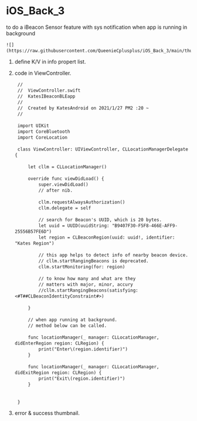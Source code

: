 # iOS_Back_3
to do a iBeacon Sensor feature with sys notification when app is running in background


    ![](https://raw.githubusercontent.com/QueenieCplusplus/iOS_Back_3/main/thumbnail.png)


1. define K/V in info propert list.


2. code in ViewController.


        //
        //  ViewController.swift
        //  KatesIBeaconBLEapp
        //
        //  Created by KatesAndroid on 2021/1/27 PM2 :20 ~
        //

        import UIKit
        import CoreBluetooth
        import CoreLocation

        class ViewController: UIViewController, CLLocationManagerDelegate {

            let cllm = CLLocationManager()

            override func viewDidLoad() {
                super.viewDidLoad()
                // after nib.

                cllm.requestAlwaysAuthorization()
                cllm.delegate = self

                // search for Beacon's UUID, which is 20 bytes.
                let uuid = UUID(uuidString: "B9407F30-F5F8-466E-AFF9-25556B57FE6D")
                let region = CLBeaconRegion(uuid: uuid!, identifier: "Kates Region")

                // this app helps to detect info of nearby beacon device.
                // cllm.startRangingBeacons is deprecated.
                cllm.startMonitoring(for: region)

                // to know how many and what are they
                // matters with major, minor, accury
                //cllm.startRangingBeacons(satisfying: <#T##CLBeaconIdentityConstraint#>)

            }

            // when app running at background.
            // method below can be called.

            func locationManager(_ manager: CLLocationManager, didEnterRegion region: CLRegion) {
                print("Enter\(region.identifier)")
            }

            func locationManager(_ manager: CLLocationManager, didExitRegion region: CLRegion) {
                print("Exit\(region.identifier)")
            }


        }



3. error & success thumbnail.
